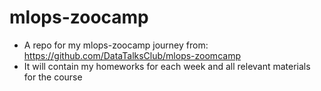 # mlops-zoocamp
- A repo for my mlops-zoocamp journey from: https://github.com/DataTalksClub/mlops-zoomcamp
- It will contain my homeworks for each week and all relevant materials for the course
